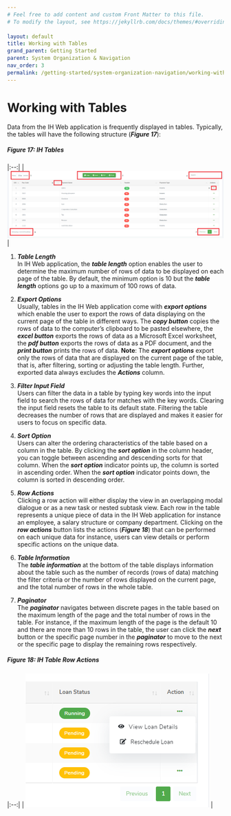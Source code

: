 ```yaml
---
# Feel free to add content and custom Front Matter to this file.
# To modify the layout, see https://jekyllrb.com/docs/themes/#overriding-theme-defaults

layout: default
title: Working with Tables
grand_parent: Getting Started
parent: System Organization & Navigation
nav_order: 3
permalink: /getting-started/system-organization-navigation/working-with-tables/
---
```


# Working with Tables

Data from the IH Web application is frequently displayed in tables. Typically, the tables will have the following structure (***Figure 17***):  

##### Figure 17: IH Tables

|:--:| 
| ![tables](tables.PNG) |

1.	***Table Length***  
  In IH Web application, the ***table length*** option enables the user to determine the maximum number of rows of data to be displayed on each page of the table. By default, the minimum option is 10 but the ***table length*** options go up to a maximum of 100 rows of data.

2.	***Export Options***  
  Usually, tables in the IH Web application come with ***export options*** which enable the user to export the rows of data displaying on the current page of the table in different ways. The ***copy button*** copies the rows of data to the computer’s clipboard to be pasted elsewhere, the ***excel button*** exports the rows of data as a Microsoft Excel worksheet, the ***pdf button*** exports the rows of data as a PDF document, and the ***print button*** prints the rows of data.
  **Note**: The ***export options*** export only the rows of data that are displayed on the current page of the table, that is, after filtering, sorting or adjusting the table length. Further, exported data always excludes the ***Actions*** column.
  
3.	***Filter Input Field***  
  Users can filter the data in a table by typing key words into the input field to search the rows of data for matches with the key words. Clearing the input field resets the table to its default state. Filtering the table decreases the number of rows that are displayed and makes it easier for users to focus on specific data.
  
4.	***Sort Option***  
  Users can alter the ordering characteristics of the table based on a column in the table. By clicking the ***sort option*** in the column header, you can toggle between ascending and descending sorts for that column. When the ***sort option*** indicator points up, the column is sorted in ascending order. When the ***sort option*** indicator points down, the column is sorted in descending order.

5.	***Row Actions***  
  Clicking a row action will either display the view in an overlapping modal dialogue or as a new task or nested subtask view.
  Each row in the table represents a unique piece of data in the IH Web application for instance an employee, a salary structure or company department. Clicking on the ***row actions*** button lists the actions (***Figure 18***) that can be performed on each unique data for instance, users can view details or perform specific actions on the unique data. 

6.	***Table Information***  
  The ***table information*** at the bottom of the table displays information about the table such as the number of records (rows of data) matching the filter criteria or the number of rows displayed on the current page, and the total number of rows in the whole table.

7.	***Paginator***  
  The ***paginator*** navigates between discrete pages in the table based on the maximum length of the page and the total number of rows in the table. For instance, if the maximum length of the page is the default 10 and there are more than 10 rows in the table, the user can click the ***next*** button or the specific page number in the ***paginator*** to move to the next or the specific page to display the remaining rows respectively.

##### Figure 18: IH Table Row Actions

|:--:| 
| ![row actions](row-actions.PNG) |
